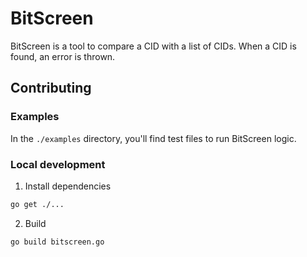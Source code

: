 # BitScreen

BitScreen is a tool to compare a CID with a list of CIDs. When a CID is found, an error is thrown.

## Contributing

### Examples
In the `./examples` directory, you'll find test files to run BitScreen logic.

### Local development

1. Install dependencies
```sh
go get ./...
```

2. Build
```sh
go build bitscreen.go
```
